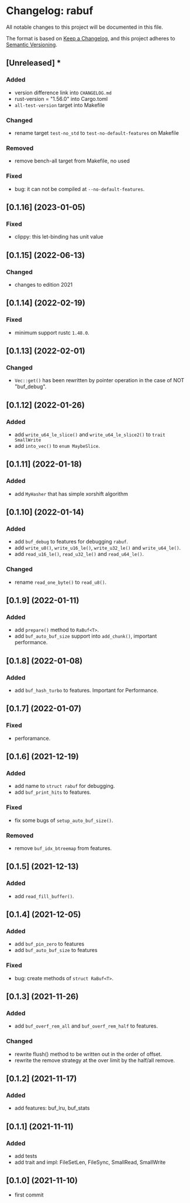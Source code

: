 # Changelog: rabuf

All notable changes to this project will be documented in this file.

The format is based on [Keep a Changelog](https://keepachangelog.com/en/1.0.0/),
and this project adheres to [Semantic Versioning](https://semver.org/spec/v2.0.0.html).

## [Unreleased] *
### Added
* version difference link into `CHANGELOG.md`
* rust-version = "1.56.0" into Cargo.toml
* `all-test-version` target into Makefile

### Changed
* rename target `test-no_std` to `test-no-default-features` on Makefile

### Removed
* remove bench-all target from Makefile, no used

### Fixed
* bug: it can not be compiled at `--no-default-features`.


## [0.1.16] (2023-01-05)
### Fixed
* clippy: this let-binding has unit value

## [0.1.15] (2022-06-13)
### Changed
* changes to edition 2021

## [0.1.14] (2022-02-19)
### Fixed
* minimum support rustc `1.48.0`.

## [0.1.13] (2022-02-01)
### Changed
* `Vec::get()` has been rewritten by pointer operation in the case of NOT "buf_debug".

## [0.1.12] (2022-01-26)
### Added
* add `write_u64_le_slice()` and `write_u64_le_slice2()` to `trait SmallWrite`
* add `into_vec()` to `enum MaybeSlice`.

## [0.1.11] (2022-01-18)
### Added
* add `MyHasher` that has simple xorshift algorithm

## [0.1.10] (2022-01-14)
### Added
* add `buf_debug` to features for debugging `rabuf`.
* add `write_u8()`, `write_u16_le()`, `write_u32_le()` and `write_u64_le()`.
* add `read_u16_le()`, `read_u32_le()` and `read_u64_le()`.

### Changed
* rename `read_one_byte()` to `read_u8()`.

## [0.1.9] (2022-01-11)
### Added
* add `prepare()` method to `RaBuf<T>`.
* add `buf_auto_buf_size` support into `add_chunk()`, important performance.

## [0.1.8] (2022-01-08)
### Added
* add `buf_hash_turbo` to features. Important for Performance.

## [0.1.7] (2022-01-07)
### Fixed
* perforamance.

## [0.1.6] (2021-12-19)
### Added
* add name to `struct rabuf` for debugging.
* add `buf_print_hits` to features.

### Fixed
* fix some bugs of `setup_auto_buf_size()`.

### Removed
* remove `buf_idx_btreemap` from features.


## [0.1.5] (2021-12-13)
### Added
* add `read_fill_buffer()`.

## [0.1.4] (2021-12-05)
### Added
* add `buf_pin_zero` to features
* add `buf_auto_buf_size` to features

### Fixed
* bug: create methods of `struct RaBuf<T>`.

## [0.1.3] (2021-11-26)
### Added
* add `buf_overf_rem_all` and `buf_overf_rem_half` to features.

### Changed
* rewrite flush() method to be written out in the order of offset.
* rewrite the remove strategy at the over limit by the half/all remove.

## [0.1.2] (2021-11-17)
### Added
* add features: buf_lru, buf_stats

## [0.1.1] (2021-11-11)
### Added
* add tests
* add trait and impl: FileSetLen, FileSync, SmallRead, SmallWrite

## [0.1.0] (2021-11-10)
* first commit
